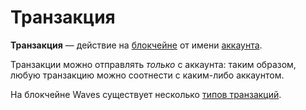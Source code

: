 # Транзакция

**Транзакция** — действие на [блокчейне](/blockchain/blockchain.md) от имени [аккаунта](/blockchain/account.md).

Транзакции можно отправлять _только_ с аккаунта: таким образом, любую транзакцию можно соотнести с каким-либо аккаунтом.

На блокчейне Waves существует несколько [типов транзакций](/blockchain/transaction-type.md).
